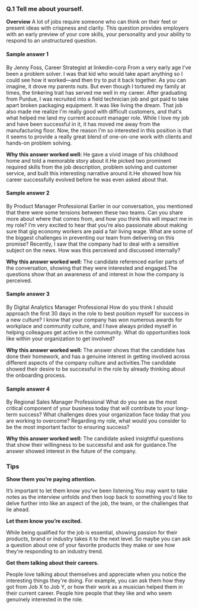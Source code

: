 ### Q.1 Tell me about yourself.

**Overview**
A lot of jobs require someone who can think on their feet or present ideas with crispness and clarity. This question provides employers with an early preview of your core skills, your personality and your ability to respond to an unstructured question.

#### Sample answer 1
By Jenny Foss, Career Strategist at linkedin-corp
From a very early age I've been a problem solver. I was that kid who would take apart anything so I could see how it worked—and then try to put it back together. As you can imagine, it drove my parents nuts. But even though I tortured my family at times, the tinkering trait has served me well in my career. After graduating from Purdue, I was recruited into a field technician job and got paid to take apart broken packaging equipment. It was like living the dream. That job also made me realize I'm really good with difficult customers, and that's what helped me land my current account manager role. While I love my job and have been successful in it, it has moved me away from the manufacturing floor. Now, the reason I'm so interested in this position is that it seems to provide a really great blend of one-on-one work with clients and hands-on problem solving. 

**Why this answer worked well:** He gave a vivid image of his childhood home and told a memorable story about it.He picked two prominent required skills from the job description, problem solving and customer service, and built this interesting narrative around it.He showed how his career successfully evolved before he was even asked about that.

#### Sample answer 2
By Product Manager Professional
Earlier in our conversation, you mentioned that there were some tensions between these two teams. Can you share more about where that comes from, and how you think this will impact me in my role? I’m very excited to hear that you’re also passionate about making sure that gig economy workers are paid a fair living wage. What are some of the biggest challenges in preventing our team from delivering on this promise? Recently, I saw that the company had to deal with a sensitive subject on the news. How was this perceived and discussed internally? 

**Why this answer worked well:** The candidate referenced earlier parts of the conversation, showing that they were interested and engaged.The questions show that an awareness of and interest in how the company is perceived.

#### Sample answer 3
By Digital Analytics Manager Professional
How do you think I should approach the first 30 days in the role to best position myself for success in a new culture? I know that your company has won numerous awards for workplace and community culture, and I have always prided myself in helping colleagues get active in the community. What do opportunities look like within your organization to get involved? 

**Why this answer worked well:** The answer shows that the candidate has done their homework, and has a genuine interest in getting involved across different aspects of the company culture and activities.The candidate showed their desire to be successful in the role by already thinking about the onboarding process.

#### Sample answer 4
By Regional Sales Manager Professional
What do you see as the most critical component of your business today that will contribute to your long-term success? What challenges does your organization face today that you are working to overcome? Regarding my role, what would you consider to be the most important factor to ensuring success? 

**Why this answer worked well:** The candidate asked insightful questions that show their willingness to be successful and ask for guidance.The answer showed interest in the future of the company.

### Tips
**Show them you’re paying attention.**

It’s important to let them know you’ve been listening.You may want to take notes as the interview unfolds and then loop back to something you'd like to delve further into like an aspect of the job, the team, or the challenges that lie ahead.
 
**Let them know you’re excited.**

While being qualified for the job is essential, showing passion for their products, brand or industry takes it to the next level. So maybe you can ask a question about one of your favorite products they make or see how they're responding to an industry trend.
 
**Get them talking about their careers.**

People love talking about themselves and appreciate when you notice the interesting things they're doing. For example, you can ask them how they got from Job X to Job Y, or how their work as a musician helped them in their current career. People hire people that they like and who seem genuinely interested in the role.